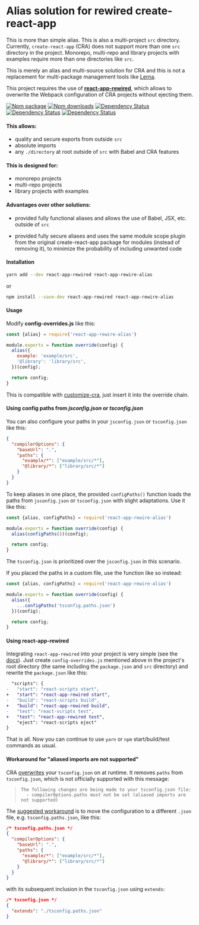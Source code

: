 # Alias solution for rewired create-react-app

This is more than simple alias. This is also a multi-project `src`
directory. Currently, `create-react-app` (CRA) does not support more than one
`src` directory in the project. Monorepo, multi-repo and library projects with
examples require more than one directories like `src`.

This is merely an alias and multi-source solution for CRA
and this is not a replacement for multi-package management tools like
[Lerna](https://github.com/lerna/lerna).

This project requires the use of **[react-app-rewired](https://github.com/timarney/react-app-rewired)**,
which allows to overwrite the Webpack configuration
of CRA projects without ejecting them.

[![Npm package](https://img.shields.io/npm/v/react-app-rewire-alias.svg?style=flat)](https://npmjs.com/package/react-app-rewire-alias)
[![Npm downloads](https://img.shields.io/npm/dm/react-app-rewire-alias.svg?style=flat)](https://npmjs.com/package/react-app-rewire-alias)
[![Dependency Status](https://david-dm.org/oklas/react-app-rewire-alias.svg)](https://david-dm.org/oklas/react-app-rewire-alias)
[![Dependency Status](https://img.shields.io/github/stars/oklas/react-app-rewire-alias.svg?style=social&label=Star)](https://github.com/oklas/react-app-rewire-alias)
[![Dependency Status](https://img.shields.io/twitter/follow/oklaspec.svg?style=social&label=Follow)](https://twitter.com/oklaspec)


#### This allows:

* quality and secure exports from outside `src`
* absolute imports
* any `./directory` at root outside of `src` with Babel and CRA features

#### This is designed for:

* monorepo projects
* multi-repo projects
* library projects with examples

#### Advantages over other solutions:

 * provided fully functional aliases and allows the use of Babel, JSX, etc.
   outside of `src`

 * provided fully secure aliases and uses the same module scope plugin from
   the original create-react-app package for modules (instead of removing it),
   to minimize the probability of including unwanted code
   
#### Installation

```sh
yarn add --dev react-app-rewired react-app-rewire-alias
```

or

```sh
npm install --save-dev react-app-rewired react-app-rewire-alias
```

#### Usage

Modify **config-overrides.js** like this:

```js
const {alias} = require('react-app-rewire-alias')

module.exports = function override(config) {
  alias({
    example: 'example/src',
    '@library': 'library/src',
  })(config);

  return config;
}
```

This is compatible with [customize-cra](https://github.com/arackaf/customize-cra),
just insert it into the override chain.

#### Using config paths from *jsconfig.json* or *tsconfig.json*

You can also configure your paths in your `jsconfig.json` or `tsconfig.json` like this:

```json
{
  "compilerOptions": {
    "baseUrl": ".",
    "paths": {
      "example/*": ["example/src/*"],
      "@library/*": ["library/src/*"]
    }
  }
}
```

To keep aliases in one place, the provided `configPaths()` function
loads the paths from `jsconfig.json` or `tsconfig.json` with slight adaptations.
Use it like this:

```js
const {alias, configPaths} = require('react-app-rewire-alias')

module.exports = function override(config) {
  alias(configPaths())(config);

  return config;
}
```

The `tsconfig.json` is prioritized over the `jsconfig.json` in this scenario.

If you placed the paths in a custom file, use the function like so instead:

```js
const {alias, configPaths} = require('react-app-rewire-alias')

module.exports = function override(config) {
  alias({
    ...configPaths('tsconfig.paths.json')
  })(config);

  return config;
}
```

#### Using react-app-rewired

Integrating `react-app-rewired` into your project is very simple (see the
[docs](https://github.com/timarney/react-app-rewired#readme)).
Just create `config-overrides.js` mentioned above in the project's root directory
(the same including the `package.json` and `src` directory)
and rewrite the `package.json` like this:

```diff
  "scripts": {
-   "start": "react-scripts start",
+   "start": "react-app-rewired start",
-   "build": "react-scripts build",
+   "build": "react-app-rewired build",
-   "test": "react-scripts test",
+   "test": "react-app-rewired test",
    "eject": "react-scripts eject"
}
```

That is all. Now you can continue to use `yarn` or `npm` start/build/test commands as usual.

#### Workaround for "aliased imports are not supported"

CRA [overwrites](/blob/v3.4.1/packages/react-scripts/scripts/utils/verifyTypeScriptSetup.js#L242)
your `tsconfig.json` on at runtime. It removes `paths` from `tsconfig.json`,
which is not officially supported with this message:

> ```
> The following changes are being made to your tsconfig.json file: 
>   - compilerOptions.paths must not be set (aliased imports are not supported)
> ```

The [suggested workaround](https://github.com/oklas/react-app-rewire-alias/issues/3#issuecomment-633947385)
is to move the configuration to a different `.json` file, e.g. `tsconfig.paths.json`, like this:

```json
/* tsconfig.paths.json */
{
  "compilerOptions": {
    "baseUrl": ".",
    "paths": {
      "example/*": ["example/src/*"],
      "@library/*": ["library/src/*"]
    }
  }
}
```

with its subsequent inclusion in the `tsconfig.json` using `extends`:

```json
/* tsconfig.json */
{
  "extends": "./tsconfig.paths.json"
}
```

